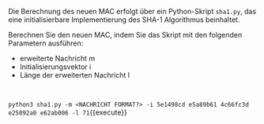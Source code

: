 Die Berechnung des neuen MAC erfolgt über ein Python-Skript `sha1.py`, das eine initialisierbare Implementierung des SHA-1 Algorithmus beinhaltet.<br>

Berechnen Sie den neuen MAC, indem Sie das Skript mit den folgenden Parametern ausführen:
- erweiterte Nachricht m
- Initialisierungsvektor i 
- Länge der erweiterten Nachricht l 
<br>

`python3 sha1.py -m <NACHRICHT FORMAT?> -i 5e1498cd e5a89b61 4c66fc3d e25092a0 e62ab006 -l 71`{{execute}}<br>
